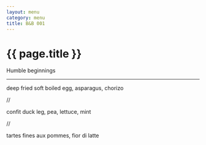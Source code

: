 ```yaml
---
layout: menu
category: menu
title: B&B 001
---
```


{{ page.title }}
================

<p class="meta mb">Humble beginnings</p>

---

deep fried soft boiled egg, asparagus, chorizo

//

confit duck leg, pea, lettuce, mint

//

tartes fines aux pommes, fior di latte
